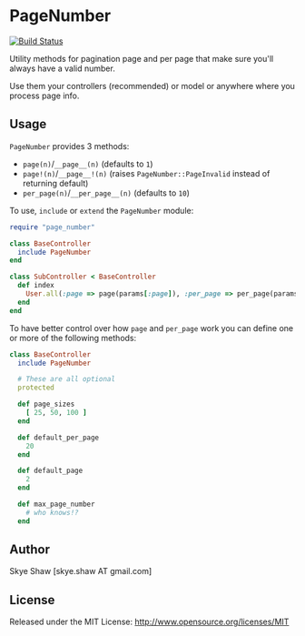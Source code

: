 # PageNumber

[![Build Status](https://travis-ci.org/sshaw/page_number.svg?branch=master)](https://travis-ci.org/sshaw/page_number)

Utility methods for pagination page and per page that make sure you'll
always have a valid number.

Use them your controllers (recommended) or model or anywhere where you process page
info.

## Usage

`PageNumber` provides 3 methods:

* `page(n)`/`__page__(n)` (defaults to `1`)
* `page!(n)`/`__page__!(n)` (raises `PageNumber::PageInvalid` instead of returning default)
* `per_page(n)`/`__per_page__(n)` (defaults to `10`)

To use, `include` or `extend` the `PageNumber` module:

```rb
require "page_number"

class BaseController
  include PageNumber
end

class SubController < BaseController
  def index
    User.all(:page => page(params[:page]), :per_page => per_page(params[:per_page]))
  end
end

```

To have better control over how `page` and `per_page` work you can
define one or more of the following methods:

```rb
class BaseController
  include PageNumber

  # These are all optional
  protected

  def page_sizes
    [ 25, 50, 100 ]
  end

  def default_per_page
    20
  end

  def default_page
    2
  end

  def max_page_number
    # who knows!?
  end
```

## Author

Skye Shaw [skye.shaw AT gmail.com]

## License

Released under the MIT License: http://www.opensource.org/licenses/MIT
